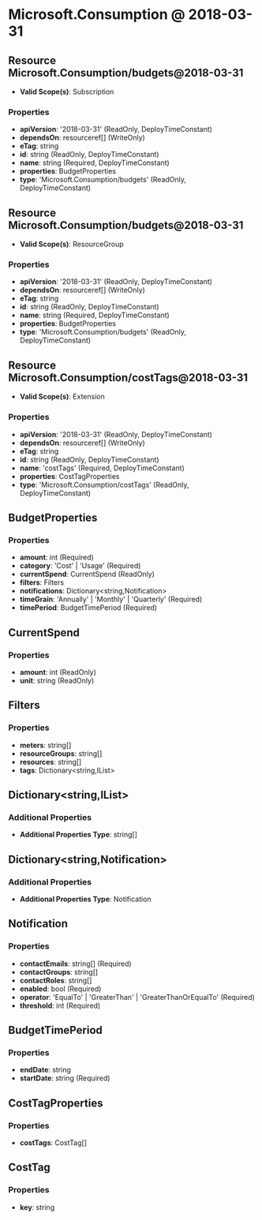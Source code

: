 # Microsoft.Consumption @ 2018-03-31

## Resource Microsoft.Consumption/budgets@2018-03-31
* **Valid Scope(s)**: Subscription
### Properties
* **apiVersion**: '2018-03-31' (ReadOnly, DeployTimeConstant)
* **dependsOn**: resourceref[] (WriteOnly)
* **eTag**: string
* **id**: string (ReadOnly, DeployTimeConstant)
* **name**: string (Required, DeployTimeConstant)
* **properties**: BudgetProperties
* **type**: 'Microsoft.Consumption/budgets' (ReadOnly, DeployTimeConstant)

## Resource Microsoft.Consumption/budgets@2018-03-31
* **Valid Scope(s)**: ResourceGroup
### Properties
* **apiVersion**: '2018-03-31' (ReadOnly, DeployTimeConstant)
* **dependsOn**: resourceref[] (WriteOnly)
* **eTag**: string
* **id**: string (ReadOnly, DeployTimeConstant)
* **name**: string (Required, DeployTimeConstant)
* **properties**: BudgetProperties
* **type**: 'Microsoft.Consumption/budgets' (ReadOnly, DeployTimeConstant)

## Resource Microsoft.Consumption/costTags@2018-03-31
* **Valid Scope(s)**: Extension
### Properties
* **apiVersion**: '2018-03-31' (ReadOnly, DeployTimeConstant)
* **dependsOn**: resourceref[] (WriteOnly)
* **eTag**: string
* **id**: string (ReadOnly, DeployTimeConstant)
* **name**: 'costTags' (Required, DeployTimeConstant)
* **properties**: CostTagProperties
* **type**: 'Microsoft.Consumption/costTags' (ReadOnly, DeployTimeConstant)

## BudgetProperties
### Properties
* **amount**: int (Required)
* **category**: 'Cost' | 'Usage' (Required)
* **currentSpend**: CurrentSpend (ReadOnly)
* **filters**: Filters
* **notifications**: Dictionary<string,Notification>
* **timeGrain**: 'Annually' | 'Monthly' | 'Quarterly' (Required)
* **timePeriod**: BudgetTimePeriod (Required)

## CurrentSpend
### Properties
* **amount**: int (ReadOnly)
* **unit**: string (ReadOnly)

## Filters
### Properties
* **meters**: string[]
* **resourceGroups**: string[]
* **resources**: string[]
* **tags**: Dictionary<string,IList<String>>

## Dictionary<string,IList<String>>
### Additional Properties
* **Additional Properties Type**: string[]

## Dictionary<string,Notification>
### Additional Properties
* **Additional Properties Type**: Notification

## Notification
### Properties
* **contactEmails**: string[] (Required)
* **contactGroups**: string[]
* **contactRoles**: string[]
* **enabled**: bool (Required)
* **operator**: 'EqualTo' | 'GreaterThan' | 'GreaterThanOrEqualTo' (Required)
* **threshold**: int (Required)

## BudgetTimePeriod
### Properties
* **endDate**: string
* **startDate**: string (Required)

## CostTagProperties
### Properties
* **costTags**: CostTag[]

## CostTag
### Properties
* **key**: string

